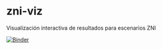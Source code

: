 # zni-viz

Visualización interactiva de resultados para escenarios ZNI

[![Binder](https://mybinder.org/badge_logo.svg)](https://mybinder.org/v2/gh/GermanM12/zni-viz/main)
